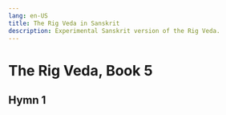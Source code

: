 ```yaml
---
lang: en-US
title: The Rig Veda in Sanskrit
description: Experimental Sanskrit version of the Rig Veda.
---
```


# The Rig Veda, Book 5

## Hymn 1